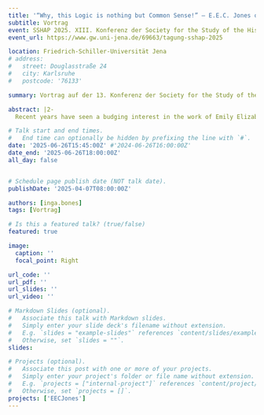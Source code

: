 ```yaml
---
title: '“Why, this Logic is nothing but Common Sense!” – E.E.C. Jones on Ordinary Language and Common Sense'
subtitle: Vortrag
event: SSHAP 2025. XIII. Konferenz der Society for the Study of the History of Analytical Philosophy (SSHAP)
event_url: https://www.gw.uni-jena.de/69663/tagung-sshap-2025

location: Friedrich-Schiller-Universität Jena
# address:
#   street: Douglasstraße 24
#   city: Karlsruhe
#   postcode: '76133'

summary: Vortrag auf der 13. Konferenz der Society for the Study of the History of Analytical Philosophy (SSHAP)

abstract: |2- 
  Recent years have seen a budging interest in the work of Emily Elizabeth Constance Jones (1848–1922), a British philosopher on the cusp of early analytic philosophy. Most publications about Jones, however, focus on her contributions to logic and the philosophy of language. Jones’ methodological remarks, interspersed throughout her writings, have yet been underappreciated. I argue that a careful examination of these remarks paints a picture of a philosopher who, in her consideration of ordinary language and her emphasis on common sense, was well ahead of her time.

# Talk start and end times.
#   End time can optionally be hidden by prefixing the line with `#`.
date: '2025-06-26T15:45:00Z' #'2024-06-26T16:00:00Z'
date_end: '2025-06-26T18:00:00Z'
all_day: false


# Schedule page publish date (NOT talk date).
publishDate: '2025-04-07T08:00:00Z'

authors: [inga.bones]
tags: [Vortrag]

# Is this a featured talk? (true/false)
featured: true

image:
  caption: ''
  focal_point: Right

url_code: ''
url_pdf: ''
url_slides: ''
url_video: ''

# Markdown Slides (optional).
#   Associate this talk with Markdown slides.
#   Simply enter your slide deck's filename without extension.
#   E.g. `slides = "example-slides"` references `content/slides/example-slides.md`.
#   Otherwise, set `slides = ""`.
slides:

# Projects (optional).
#   Associate this post with one or more of your projects.
#   Simply enter your project's folder or file name without extension.
#   E.g. `projects = ["internal-project"]` references `content/project/deep-learning/index.md`.
#   Otherwise, set `projects = []`.
projects: ['EECJones']
---
```

